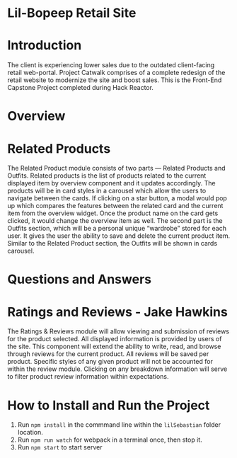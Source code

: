 # Lil-Bopeep Retail Site

# Introduction
The client is experiencing lower sales due to the outdated client-facing retail web-portal. Project Catwalk comprises of a complete redesign of the retail website to modernize the site and boost sales. This is the Front-End Capstone Project completed during Hack Reactor.

# Overview

# Related Products
The Related Product module consists of two parts —  Related Products and Outfits. Related products is the list of products related to the current displayed item by overview component and it updates accordingly. The products will be in card styles in a carousel which allow the users to navigate between the cards. If clicking on a star button,  a modal would pop up which compares the features between the related card and the current item from the overview widget. Once the product name on the card gets clicked, it would change the overview item as well. The second part is the Outfits section, which will be a personal unique “wardrobe” stored for each user. It gives the user the ability to save and delete the current product item. Similar to the Related Product section, the Outfits will be shown in cards carousel.

# Questions and Answers

# Ratings and Reviews - Jake Hawkins
The Ratings & Reviews module will allow viewing and submission of reviews for the product selected. All displayed information is provided by users of the site. This component will extend the ability to write, read, and browse through reviews for the current product. All reviews will be saved per product.  Specific styles of any given product will not be accounted for within the review module. Clicking on any breakdown information will serve to filter product review information within expectations. 

# How to Install and Run the Project
1. Run `npm install` in the commmand line within the `lilSebastian` folder location.
2. Run `npm run watch` for webpack in a terminal once, then stop it.
3. Run `npm start` to start server
